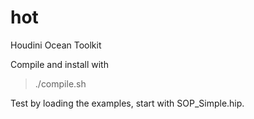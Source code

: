 hot
===

Houdini Ocean Toolkit

Compile and install with 

> ./compile.sh

Test by loading the examples, start with SOP_Simple.hip.